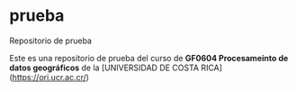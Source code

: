 # prueba
Repositorio de prueba

Este es una repositorio de prueba del curso de **GF0604 Procesameinto de datos geográficos** de la [UNIVERSIDAD DE COSTA RICA] (https://ori.ucr.ac.cr/)
